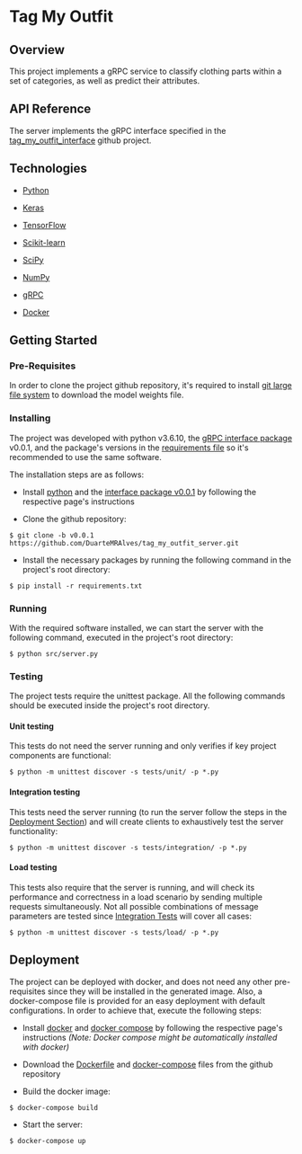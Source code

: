 # Tag My Outfit

## Overview

This project implements a gRPC service to classify clothing parts within a set of categories, as well as predict their attributes.

## API Reference

The server implements the gRPC interface specified in the [tag_my_outfit_interface](https://github.com/DuarteMRAlves/tag_my_outfit_interface) github project.

## Technologies

 * [Python](https://www.python.org)

 * [Keras](https://keras.io)
 
 * [TensorFlow](https://www.tensorflow.org)
 
 * [Scikit-learn](https://scikit-learn.org/stable/)
 
 * [SciPy](https://www.scipy.org)
 
 * [NumPy](https://numpy.org)
 
 * [gRPC](https://grpc.io)
 
 * [Docker](https://www.docker.com)

## Getting Started

### Pre-Requisites

In order to clone the project github repository, it's required to install [git large file system](https://github.com/git-lfs/git-lfs?utm_source=gitlfs_site&utm_medium=repo_link&utm_campaign=gitlfs) to download the model weights file.

### Installing

The project was developed with python v3.6.10, the [gRPC interface package](https://github.com/DuarteMRAlves/tag_my_outfit_interface/tree/v0.0.1) v0.0.1, and the package's versions in the [requirements file](requirements.txt) so it's recommended to use the same software.

The installation steps are as follows:

 * Install [python](https://www.python.org/downloads/) and the [interface package v0.0.1](https://github.com/DuarteMRAlves/tag_my_outfit_interface/tree/v0.0.1) by following the respective page's instructions
 
 * Clone the github repository:
 
```
$ git clone -b v0.0.1 https://github.com/DuarteMRAlves/tag_my_outfit_server.git
```
 
 * Install the necessary packages by running the following command in the project's root directory:

```
$ pip install -r requirements.txt
```

### Running

With the required software installed, we can start the server with the following command, executed in the project's root directory:

```
$ python src/server.py
```

### Testing

The project tests require the unittest package. All the following commands should be executed inside the project's root directory.

#### Unit testing

This tests do not need the server running and only verifies if key project components are functional:

```
$ python -m unittest discover -s tests/unit/ -p *.py
```

#### Integration testing

This tests need the server running (to run the server follow the steps in the [Deployment Section](#deployment)) and will create clients to exhaustively test the server functionality:

```
$ python -m unittest discover -s tests/integration/ -p *.py
```

#### Load testing

This tests also require that the server is running, and will check its performance and correctness in a load scenario by sending multiple requests simultaneously. 
Not all possible combinations of message parameters are tested since [Integration Tests](#integration-testing) will cover all cases:

```
$ python -m unittest discover -s tests/load/ -p *.py
```

## Deployment

The project can be deployed with docker, and does not need any other pre-requisites since they will be installed in the generated image.
Also, a docker-compose file is provided for an easy deployment with default configurations.
In order to achieve that, execute the following steps:

 * Install [docker](https://docs.docker.com/get-docker/) and [docker compose](https://docs.docker.com/compose/install/) by following the respective page's instructions *(Note: Docker compose might be automatically installed with docker)*

 * Download the [Dockerfile](Dockerfile) and [docker-compose](docker-compose.yml) files from the github repository

 * Build the docker image:

```
$ docker-compose build
```

 * Start the server:

```
$ docker-compose up
```